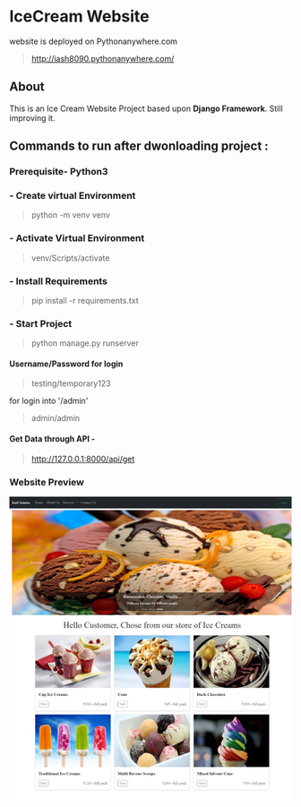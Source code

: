 # IceCream Website
website is deployed on Pythonanywhere.com 
> http://iash8090.pythonanywhere.com/
## About
This is an Ice Cream Website Project based upon **Django Framework**. Still improving it.

## Commands to run after dwonloading project :

### Prerequisite- Python3 

### - Create virtual Environment
> python -m venv venv

### - Activate Virtual Environment
> venv/Scripts/activate

### - Install Requirements
> pip install -r requirements.txt

### - Start Project
> python manage.py runserver

#### Username/Password for login
> testing/temporary123

for login into '/admin'
> admin/admin

#### Get Data through API - 
> http://127.0.0.1:8000/api/get

### Website Preview

![plot](./static/img/Website%20Snapshot.jpeg)
